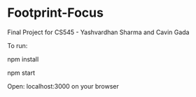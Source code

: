 # Footprint-Focus
Final Project for CS545 - Yashvardhan Sharma and Cavin Gada

To run:

npm install

npm start

Open: localhost:3000 on your browser
